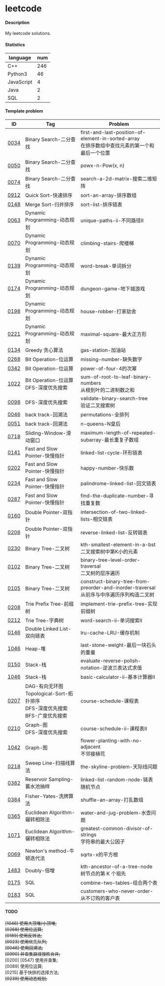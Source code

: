 # leetcode

#### Description
My leetcode solutions.  

#### Statistics  
|language   |num|  
|-----------|---|
|C++        |246|  
|Python3    |46 |  
|JavaScript |4  |  
|Java       |2  |  
|SQL        |2  |  

#### Template problem 
|ID     |Tag    |Problem    |
|-      |-      |-          |
|[0034](./0034-find-first-and-last-position-of-element-in-sorted-array-在排序数组中查找元素的第一个和最后一个位置/)|Binary Search-二分查找|first-and-last-position-of-element-in-sorted-array<br/>在排序数组中查找元素的第一个和最后一个位置|  
|[0050](./0050-powx-n-Pow(x,n)/)               |Binary Search-二分查找        |powx-n-Pow(x, n)                   |  
|[0074](./0074-search-a-2d-matrix-搜索二维矩阵/)|Binary Search-二分查找         |search-a-2d-matrix-搜索二维矩阵    |  
|[0912](./0912-sort-an-array-排序数组/)         |Quick Sort-快速排序            |sort-an-array-排序数组             |  
|[0148](./0148-sort-list-排序链表/)             |Merge Sort-归并排序            |sort-list-排序链表                 |
|[0063](./0063-unique-paths-ii-不同路径II/)     |Dynamic Programming-动态规划   |unique-paths-ii-不同路径II         |  
|[0070](./0070-climbing-stairs-爬楼梯/)         |Dynamic Programming-动态规划   |climbing-stairs-爬楼梯             | 
|[0139](./0139-word-break-单词拆分/)            |Dynamic Programming-动态规划   |word-break-单词拆分                | 
|[0174](./0174-dungeon-game-地下城游戏/)        |Dynamic Programming-动态规划   |dungeon-game-地下城游戏            |  
|[0198](./0198-house-robber-打家劫舍/)          |Dynamic Programming-动态规划   |house-robber-打家劫舍              |  
|[0221](./0221-maximal-square-最大正方形/)      |Dynamic Programming-动态规划   |maximal-square-最大正方形          |  
|[0134](./0134-gas-station-加油站/)             |Greedy 贪心算法                |gas-station-加油站                 |  
|[0268](./0268-missing-number-缺失数字/)                |Bit Operation-位运算              |missing-number-缺失数字             |
|[0342](./0342-power-of-four-4的次幂/)                  |Bit Operation-位运算              |power-of-four-4的次幂               |
|[1022](./1022-sum-of-root-to-leaf-binary-numbers-从根到叶的二进制数之和/)  |Bit Operation-位运算<br/>DFS-深度优先搜索 |sum-of-root-to-leaf-binary-numbers<br/>从根到叶的二进制数之和 |  
|[0098](./0098-validate-binary-search-tree-验证二叉搜索树/)  |DFS-深度优先搜索  |validate-binary-search-tree<br/>验证二叉搜索树   |  
|[0046](./0046-permutations-全排列/)                        |back track-回溯法 |permutations-全排列                             |  
|[0051](./0051-n-queens-N皇后/)                             |back track-回溯法 |n-queens-N皇后                                  |  
|[0718](./0718-maximum-length-of-repeated-subarray-最长重复子数组/)|Sliding-Window-滑动窗口|maximum-length-of-repeated-subarray-最长重复子数组|  
|[0141](./0141-linked-list-cycle-环形链表/)                 |Fast and Slow Pointer-快慢指针 |linked-list-cycle-环形链表             |  
|[0202](./0202-happy-number-快乐数/)                        |Fast and Slow Pointer-快慢指针 |happy-number-快乐数                    |  
|[0234](./0234-palindrome-linked-list-回文链表/)            |Fast and Slow Pointer-快慢指针 |palindrome-linked-list-回文链表        |  
|[0287](./0287-find-the-duplicate-number-寻找重复数/)        |Fast and Slow Pointer-快慢指针|find-the-duplicate-number-寻找重复数    |  
|[0160](./0160-intersection-of-two-linked-lists-相交链表/)  |Double Pointer-双指针 |intersection-of-two-linked-lists-相交链表       |  
|[0206](./0206-reverse-linked-list-反转链表/)               |Double Pointer-双指针 |reverse-linked-list-反转链表                    |  
|[0230](./0230-kth-smallest-element-in-a-bst-二叉搜索树中第K小的元素/)  |Binary Tree-二叉树          |kth-smallest-element-in-a-bst<br/>二叉搜索树中第K小的元素    |
|[0102](./0102-binary-tree-level-order-traversal-二叉树的层序遍历/)    |Binary Tree-二叉树          |binary-tree-level-order-traversal<br/>二叉树的层序遍历 |  
|[0105](./0105-construct-binary-tree-from-preorder-and-inorder-traversal-从前序与中序遍历序列构造二叉树/)    |Binary Tree-二叉树          |construct-binary-tree-from-preorder-and-inorder-traversal<br/>从前序与中序遍历序列构造二叉树 |  
|[0208](./0208-implement-trie-prefix-tree-实现前缀树/)                |Trie Prefix Tree-前缀树      | implement-trie-prefix-tree-实现前缀树             | 
|[0212](./0212-word-search-ii-单词搜索II/)                            |Trie Tree-字典树             | word-search-ii-单词搜索II                         |
|[0146](./0146-lru-cache-LRU-缓存机制/)                               |Double Linked List-双向链表 |lru-cache-LRU-缓存机制                              |
|[1046](./1046-last-stone-weight-最后一块石头的重量/)                  |Heap-堆                     |last-stone-weight-最后一块石头的重量               |  
|[0150](./0150-evaluate-reverse-polish-notation-逆波兰表达式求值/)     |Stack-栈                    |evaluate-reverse-polish-notation-逆波兰表达式求值  |  
|[1046](./0227-basic-calculator-ii-基本计算器II/)                      |Stack-栈                    |basic-calculator-ii-基本计算器II                  |  
|[0207](./0207-course-schedule-课程表/)|DAG-有向无环图<br/>Topological-Sort-拓扑排序<br/>DFS-深度优先搜索<br/>BFS-广度优先搜索|course-schedule-课程表       |  
|[0210](./0210-course-schedule-ii-课程表II/)                          |Graph-图<br/>DFS-深度优先搜索|course-schedule-ii-课程表II                        |  
|[1042](./1042-flower-planting-with-no-adjacent-不邻接植花/)           |Graph-图                   |flower-planting-with-no-adjacent<br/>不邻接植花     |  
|[0218](./0218-the-skyline-problem-天际线问题/)         |Sweep Line-扫描线算法              |the-skyline-problem-天际线问题     |
|[0382](./0382-linked-list-random-node-链表随机节点/)   |Reservoir Sampling-蓄水池抽样      |linked-list-random-node-链表随机节点|
|[0384](./0384-shuffle-an-array-打乱数组/)              |Fisher-Yates-洗牌算法              |shuffle-an-array-打乱数组          |
|[0365](./0365-water-and-jug-problem-水壶问题/)                        |Euclidean Algorithm-辗转相除法 |water-and-jug-problem-水壶问题                              |  
|[1071](./1071-greatest-common-divisor-of-strings-字符串的最大公因子/)  |Euclidean Algorithm-辗转相除法 |greatest-common-divisor-of-strings<br/>字符串的最大公因子     |  
|[0069](./0069-sqrtx-x的平方根/)                                       |Newton's method-牛顿迭代法     |sqrtx-x的平方根              |
|[1483](./1483-kth-ancestor-of-a-tree-node-树节点的第K个祖先/)         |Doubly-倍增                   |kth-ancestor-of-a-tree-node<br/>树节点的第 K 个祖先 |  
|[0175](./0175-combine-two-tables-组合两个表/)                         |SQL                           |combine-two-tables-组合两个表 |  
|[0183](./0183-customers-who-never-order-从不订购的客户表/)             |SQL                           |customers-who-never-order-从不订购的客户表 |  

#### TODO  
~~[1046] 使用大顶堆/小顶堆;~~  
~~[0268] 使用位运算;~~  
~~[0189] 使用反转法;~~  
~~[0023] 使用优先队列;~~  
~~[0046] 使用回溯法;~~  
~~[0990] 并查集路径按秩合并;~~  
[0200] [0547] 使用并查集;   
[0089] 使用位运算;  
[0215] 基于快排的选择方法;   
~~[0239] 使用动态规划;~~  